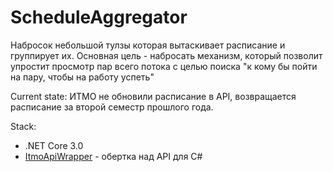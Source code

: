 # ScheduleAggregator

Набросок небольшой тулзы которая вытаскивает расписание и группирует их. Основная цель - набросать механизм, который позволит упростит просмотр пар всего потока с целью поиска "к кому бы пойти на пару, чтобы на работу успеть"

Current state: ИТМО не обновили расписание в API, возвращается расписание за второй семестр прошлого года.

Stack:
- .NET Core 3.0
- [ItmoApiWrapper](https://github.com/InRedikaWB/ItmoApiWrapper) - обертка над API для C#
